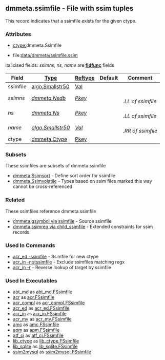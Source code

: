 ## dmmeta.ssimfile - File with ssim tuples
<a href="#dmmeta-ssimfile"></a>

This record indicates that a ssimfile exists for the given ctype.

### Attributes
<a href="#attributes"></a>
<!-- dev.mdmark  mdmark:MDSECTION  state:BEG_AUTO  param:Attributes -->
* [ctype:](/txt/ssimdb/dmmeta/ctype.md)dmmeta.Ssimfile

* file:[data/dmmeta/ssimfile.ssim](/data/dmmeta/ssimfile.ssim)

italicised fields: *ssimns, ns, name* are [**fldfunc**](/txt/ssim.md#fldfunc) fields

|Field|[Type](/txt/ssimdb/dmmeta/ctype.md)|[Reftype](/txt/ssimdb/dmmeta/reftype.md)|Default|Comment|
|---|---|---|---|---|
|ssimfile|[algo.Smallstr50](/txt/protocol/algo/README.md#algo-smallstr50)|[Val](/txt/exe/amc/reftypes.md#val)|||
|*ssimns*|*[dmmeta.Nsdb](/txt/ssimdb/dmmeta/nsdb.md)*|*[Pkey](/txt/exe/amc/reftypes.md#pkey)*||*<br>.LL of ssimfile*|
|*ns*|*[dmmeta.Ns](/txt/ssimdb/dmmeta/ns.md)*|*[Pkey](/txt/exe/amc/reftypes.md#pkey)*||*<br>.LL of ssimfile*|
|*name*|*[algo.Smallstr50](/txt/protocol/algo/README.md#algo-smallstr50)*|*[Val](/txt/exe/amc/reftypes.md#val)*||*<br>.RR of ssimfile*|
|ctype|[dmmeta.Ctype](/txt/ssimdb/dmmeta/ctype.md)|[Pkey](/txt/exe/amc/reftypes.md#pkey)|||

<!-- dev.mdmark  mdmark:MDSECTION  state:END_AUTO  param:Attributes -->

### Subsets
<a href="#subsets"></a>
<!-- dev.mdmark  mdmark:MDSECTION  state:BEG_AUTO  param:Subsets -->
These ssimfiles are subsets of dmmeta.ssimfile

* [dmmeta.Ssimsort](/txt/ssimdb/dmmeta/ssimsort.md) - Define sort order for ssimfile 
* [dmmeta.Ssimvolatile](/txt/ssimdb/dmmeta/ssimvolatile.md) - Types based on ssim files marked this way cannot be cross-referenced 

<!-- dev.mdmark  mdmark:MDSECTION  state:END_AUTO  param:Subsets -->

### Related
<a href="#related"></a>
<!-- dev.mdmark  mdmark:MDSECTION  state:BEG_AUTO  param:Related -->
These ssimfiles reference dmmeta.ssimfile

* [dmmeta.gsymbol via ssimfile](/txt/ssimdb/dmmeta/gsymbol.md) - Source ssimfile 
* [dmmeta.ssimreq via child_ssimfile](/txt/ssimdb/dmmeta/ssimreq.md) - Extended constraints for ssim records 

<!-- dev.mdmark  mdmark:MDSECTION  state:END_AUTO  param:Related -->

### Used In Commands
<a href="#used-in-commands"></a>
<!-- dev.mdmark  mdmark:MDSECTION  state:BEG_AUTO  param:CmdlineUses -->

* [acr_ed -ssimfile](/txt/exe/acr_ed/README.md) - Ssimfile for new ctype 
* [acr_in -notssimfile](/txt/exe/acr_in/README.md) - Exclude ssimfiles matching regx 
* [acr_in -r](/txt/exe/acr_in/README.md) - Reverse lookup of target by ssimfile 

<!-- dev.mdmark  mdmark:MDSECTION  state:END_AUTO  param:CmdlineUses -->

### Used In Executables
<a href="#used-in-executables"></a>
<!-- dev.mdmark  mdmark:MDSECTION  state:BEG_AUTO  param:ImdbUses -->

* [abt_md](/txt/exe/abt_md/internals.md) as [abt_md.FSsimfile](/txt/exe/abt_md/internals.md#abt_md-fssimfile)
* [acr](/txt/exe/acr/internals.md) as [acr.FSsimfile](/txt/exe/acr/internals.md#acr-fssimfile)
* [acr_compl](/txt/exe/acr_compl/internals.md) as [acr_compl.FSsimfile](/txt/exe/acr_compl/internals.md#acr_compl-fssimfile)
* [acr_ed](/txt/exe/acr_ed/internals.md) as [acr_ed.FSsimfile](/txt/exe/acr_ed/internals.md#acr_ed-fssimfile)
* [acr_in](/txt/exe/acr_in/internals.md) as [acr_in.FSsimfile](/txt/exe/acr_in/internals.md#acr_in-fssimfile)
* [acr_my](/txt/exe/acr_my/internals.md) as [acr_my.FSsimfile](/txt/exe/acr_my/internals.md#acr_my-fssimfile)
* [amc](/txt/exe/amc/internals.md) as [amc.FSsimfile](/txt/exe/amc/internals.md#amc-fssimfile)
* [apm](/txt/exe/apm/internals.md) as [apm.FSsimfile](/txt/exe/apm/internals.md#apm-fssimfile)
* [atf_ci](/txt/exe/atf_ci/internals.md) as [atf_ci.FSsimfile](/txt/exe/atf_ci/internals.md#atf_ci-fssimfile)
* [lib_ctype](/txt/lib/lib_ctype/README.md) as [lib_ctype.FSsimfile](/txt/lib/lib_ctype/README.md#lib_ctype-fssimfile)
* [lib_sqlite](/txt/lib/lib_sqlite/README.md) as [lib_sqlite.FSsimfile](/txt/lib/lib_sqlite/README.md#lib_sqlite-fssimfile)
* [ssim2mysql](/txt/exe/ssim2mysql/internals.md) as [ssim2mysql.FSsimfile](/txt/exe/ssim2mysql/internals.md#ssim2mysql-fssimfile)

<!-- dev.mdmark  mdmark:MDSECTION  state:END_AUTO  param:ImdbUses -->

